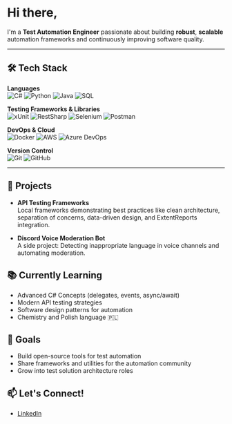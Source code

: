# Hi there,

I'm a **Test Automation Engineer** passionate about building **robust**, **scalable** automation frameworks and continuously improving software quality.

---

## 🛠 Tech Stack

**Languages**  
![C#](https://img.shields.io/badge/C%23-239120?style=for-the-badge&logo=c-sharp&logoColor=white)
![Python](https://img.shields.io/badge/Python-3776AB?style=for-the-badge&logo=python&logoColor=white)
![Java](https://img.shields.io/badge/Java-007396?style=for-the-badge&logo=java&logoColor=white)
![SQL](https://img.shields.io/badge/SQL-4479A1?style=for-the-badge&logo=postgresql&logoColor=white)

**Testing Frameworks & Libraries**  
![xUnit](https://img.shields.io/badge/xUnit-00599C?style=for-the-badge)
![RestSharp](https://img.shields.io/badge/RestSharp-CC0000?style=for-the-badge)
![Selenium](https://img.shields.io/badge/Selenium-43B02A?style=for-the-badge&logo=selenium&logoColor=white)
![Postman](https://img.shields.io/badge/Postman-FF6C37?style=for-the-badge&logo=postman&logoColor=white)

**DevOps & Cloud**  
![Docker](https://img.shields.io/badge/Docker-2496ED?style=for-the-badge&logo=docker&logoColor=white)
![AWS](https://img.shields.io/badge/AWS-232F3E?style=for-the-badge&logo=amazon-aws&logoColor=white)
![Azure DevOps](https://img.shields.io/badge/Azure%20DevOps-0078D7?style=for-the-badge&logo=azuredevops&logoColor=white)

**Version Control**  
![Git](https://img.shields.io/badge/Git-F05032?style=for-the-badge&logo=git&logoColor=white)
![GitHub](https://img.shields.io/badge/GitHub-181717?style=for-the-badge&logo=github&logoColor=white)

---

## 🚀 Projects

- **API Testing Frameworks**  
  Local frameworks demonstrating best practices like clean architecture, separation of concerns, data-driven design, and ExtentReports integration.
  
- **Discord Voice Moderation Bot**  
  A side project: Detecting inappropriate language in voice channels and automating moderation.

## 📚 Currently Learning

- Advanced C# Concepts (delegates, events, async/await)
- Modern API testing strategies
- Software design patterns for automation
- Chemistry and Polish language 🇵🇱

## 🎯 Goals

- Build open-source tools for test automation
- Share frameworks and utilities for the automation community
- Grow into test solution architecture roles

## 📫 Let's Connect!

- [LinkedIn](https://www.linkedin.com/in/furkaneraslan1)
